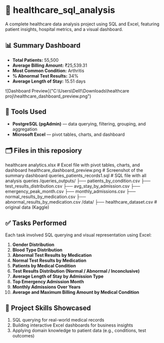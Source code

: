 # 🏥 healthcare_sql_analysis
A complete healthcare data analysis project using SQL and Excel, featuring patient insights, hospital metrics, and a visual dashboard. 

## 📊 Summary Dashboard
- **Total Patients:** 55,500  
- **Average Billing Amount:** ₹25,539.31  
- **Most Common Condition:** Arthritis  
- **% Abnormal Test Results:** 34%  
- **Average Length of Stay:** 15.51 days

![Dashboard Preview]("C:\Users\Dell!\Downloads\healthcare proj\healthcare_dashboard_preview.png")

## 🔧 Tools Used
- **PostgreSQL (pgAdmin)** — data querying, filtering, grouping, and aggregation  
- **Microsoft Excel** — pivot tables, charts, and dashboard  

## 🗂 Files in this reposiory
healthcare analytics.xlsx        # Excel file with pivot tables, charts, and dashboard
healthcare_dashboard_preview.png                      # Screenshot of the summary dashboard
queries_patients_records1.sql                       # SQL file with all analysis queries
/queries_outputs/
├── patients_by_condition.csv
├── test_results_distribution.csv
├── avg_stay_by_admission.csv
├── emergency_peak_month.csv
├── monthly_admissions.csv
├── normal_results_by_medication.csv
├── abnormal_results_by_medication.csv
/data/
├── healthcare_dataset.csv                   # original data (Kaggle)

## ✅ Tasks Performed
Each task involved SQL querying and visual representation using Excel:
1. **Gender Distribution**  
2. **Blood Type Distribution**  
3. **Abnormal Test Results by Medication**  
4. **Normal Test Results by Medication**  
5. **Patients by Medical Condition**  
6. **Test Results Distribution (Normal / Abnormal / Inconclusive)**  
7. **Average Length of Stay by Admission Type**  
8. **Top Emergency Admission Month**  
9. **Monthly Admissions Over Years**  
10. **Average and Maximum Billing Amount by Medical Condition**

## 🚀 Project Skills Showcased
1. SQL querying for real-world medical records
2. Building interactive Excel dashboards for business insights
3. Applying domain knowledge to patient data (e.g., conditions, test outcomes)
